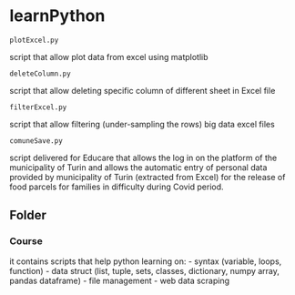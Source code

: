 # learnPython

```
plotExcel.py
```
script that allow plot data from excel using matplotlib

```
deleteColumn.py
```
script that allow deleting specific column of different sheet in Excel file

```
filterExcel.py
```
script that allow filtering (under-sampling the rows) big data excel files

```
comuneSave.py
```
script delivered for Educare that allows the log in on the platform of the municipality of Turin and allows the automatic entry of personal data provided by municipality of Turin (extracted from Excel) for the release of food parcels for families in difficulty during Covid period.

## Folder
  ### Course
  it contains scripts that help python learning on:
    - syntax (variable, loops, function)
    - data struct (list, tuple, sets, classes, dictionary, numpy array, pandas dataframe)
    - file management
    - web data scraping
